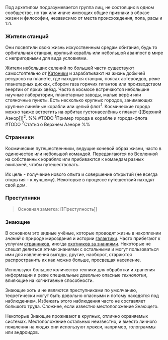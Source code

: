 Под архетипом подразумевается группа лиц, не состоящих в одном сообществе, но так или иначе имеющих общие признаки в образе жизни и философии, независимо от места происхождения, пола, расы и т.п.

### Жители станций

Они посвятили свою жизнь искусственным средам обитания, будь то орбитальная станция, крупный корабль или небольшой аванпост в мире с непригодными для вида условиями. 

Жители небольших селений по большей части существуют самостоятельно от [Катоники](Катоника) и зарабатывают на жизнь добычей ресурсов на планете, где находится станция, поясах астероидов, реже планетарных дисках, сбором газа горячих гигантов или производством энергии от ярких звёзд. Часто в космосе встречаются небольшие научные лаборатории, планетарные заводы, малые верфи или стояночные пункты. Есть несколько крупных городов, занимающих крупные линейные корабли или целый флот<sup>1</sup>. Космические города можно также встретить на орбитах густонаселённых планет ([[Верхний Аэнор]])<sup>2</sup>. 
%% 
#TODO <sup>1</sup>Пример города в корабле и города-флота
#TODO <sup>2</sup>Статья о Верхнем Аэноре
%%

### Странники

Космические путешественники, ведущие кочевой образ жизни, часто в одиночестве или небольшой командой. Передвигаются по Вселенной на собственных кораблях или прибиваются к командам разных экипажей, чтобы путешествовать.

Их цель - получение нового опыта и совершение открытий (не всегда открытия - к лучшему). Некоторые в процессе путешествий находят свой дом.

### Преступники

>Основная заметка: [[Преступность]]

### Знающие

В основном это видные учёные, которые проводят жизнь в накоплении *знаний* о природе мироздания и истории [галактики](Галактика). Часто прибегают к услугам [странников](#Странники), иногда [охотников за знаниями](Преступность#Охотники%20за%20знаниями). Некоторые не спешат делиться этими знаниями с остальными и могут пользоваться ими для извлечения выгоды, другие, наоборот, стараются распространить их как можно больше, просвещая население.

Используют большое количество техники для обработки и хранения информации и реже специальные довольно опасные *технологии*, влияющие на когнитивные способности.

Знающие хоть и не являются преступниками по умолчанию, теоретически могут быть довольно опасными и потому находятся под наблюдением. Избежать этого наблюдения часто не составляет большого труда. Сложнее, если известно местоположение Знающего.

Некоторые Знающие проживают в крупных, отлично охраняемых системах. Местоположение остальных неизвестно, и вместо личного появления на людях они используют *прокси*, например, голограммы или андроидов.